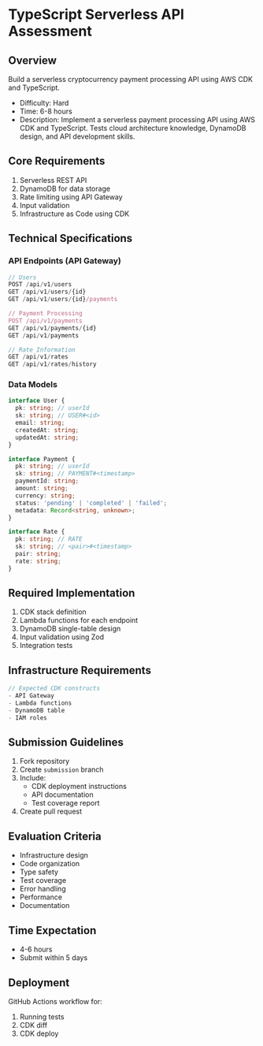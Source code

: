 # TypeScript Serverless API Assessment

## Overview
Build a serverless cryptocurrency payment processing API using AWS CDK and TypeScript.

- Difficulty: Hard
- Time: 6-8 hours
- Description: Implement a serverless payment processing API using AWS CDK and TypeScript. Tests cloud architecture knowledge, DynamoDB design, and API development skills.

## Core Requirements
1. Serverless REST API
2. DynamoDB for data storage
3. Rate limiting using API Gateway
4. Input validation
5. Infrastructure as Code using CDK

## Technical Specifications

### API Endpoints (API Gateway)
```typescript
// Users
POST /api/v1/users
GET /api/v1/users/{id}
GET /api/v1/users/{id}/payments

// Payment Processing
POST /api/v1/payments
GET /api/v1/payments/{id}
GET /api/v1/payments

// Rate Information
GET /api/v1/rates
GET /api/v1/rates/history
```

### Data Models
```typescript
interface User {
  pk: string; // userId
  sk: string; // USER#<id>
  email: string;
  createdAt: string;
  updatedAt: string;
}

interface Payment {
  pk: string; // userId
  sk: string; // PAYMENT#<timestamp>
  paymentId: string;
  amount: string;
  currency: string;
  status: 'pending' | 'completed' | 'failed';
  metadata: Record<string, unknown>;
}

interface Rate {
  pk: string; // RATE
  sk: string; // <pair>#<timestamp>
  pair: string;
  rate: string;
}
```

## Required Implementation
1. CDK stack definition
2. Lambda functions for each endpoint
3. DynamoDB single-table design
4. Input validation using Zod
5. Integration tests

## Infrastructure Requirements
```typescript
// Expected CDK constructs
- API Gateway
- Lambda functions
- DynamoDB table
- IAM roles
```

## Submission Guidelines
1. Fork repository
2. Create `submission` branch
3. Include:
   - CDK deployment instructions
   - API documentation
   - Test coverage report
4. Create pull request

## Evaluation Criteria
- Infrastructure design
- Code organization
- Type safety
- Test coverage
- Error handling
- Performance
- Documentation

## Time Expectation
- 4-6 hours
- Submit within 5 days

## Deployment
GitHub Actions workflow for:
1. Running tests
2. CDK diff
3. CDK deploy